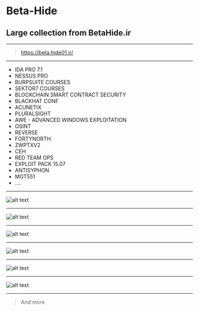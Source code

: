 # Beta-Hide
## Large collection from BetaHide.ir
_______________________________________________________________________________________________________________________________________________________________________


> https://beta.hide01.ir/

_______________________________________________________________________________________________________________________________________________________________________
- IDA PRO 7.1
- NESSUS PRO
- BURPSUITE COURSES
- SEKTOR7 COURSES
- BLOCKCHAIN SMART CONTRACT SECURITY
- BLACKHAT CONF
- ACUNETIX
- PLURALSIGHT
- AWE - ADVANCED WINDOWS EXPLOITATION
- OSINT
- REVERSE
- FORTYNORTH
- ZWPTXV2
- CEH
- RED TEAM OPS
- EXPLOIT PACK 15.07
- ANTISYPHON
- MGT551
- ....
_______________________________________________________________________________________________________________________________________________________________________

![alt text](https://i.ibb.co/Ks1vY0J/wallpaper4.jpg)
_______________________________________________________________________________________________________________________________________________________________________

![alt text](https://i.ibb.co/k32HQ8Y/CCRTA.png)
_______________________________________________________________________________________________________________________________________________________________________

![alt text](https://i.ibb.co/hLc3YcR/BUG-BOUNTY-HUNTING-WITH-BURP-SUITE-hide01-ir.jpg)
_______________________________________________________________________________________________________________________________________________________________________

![alt text](https://i.ibb.co/vvZXfKs/sec554.jpg)
_______________________________________________________________________________________________________________________________________________________________________

![alt text](https://i.ibb.co/F33GDcv/rto-wineva-hide01-768x432.png)
_______________________________________________________________________________________________________________________________________________________________________

![alt text](https://i.ibb.co/sRG8Nfn/Risk-Management-hero-banner-jpg.jpg)
_______________________________________________________________________________________________________________________________________________________________________

> And more
